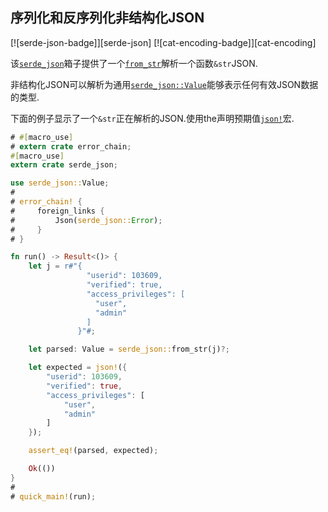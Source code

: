 
## 序列化和反序列化非结构化JSON

[![serde-json-badge]][serde-json] [![cat-encoding-badge]][cat-encoding]

该[`serde_json`]箱子提供了一个[`from_str`]解析一个函数`&str`JSON.

非结构化JSON可以解析为通用[`serde_json::Value`]能够表示任何有效JSON数据的类型.

下面的例子显示了一个`&str`正在解析的JSON.使用the声明预期值[`json!`]宏.

```rust
# #[macro_use]
# extern crate error_chain;
#[macro_use]
extern crate serde_json;

use serde_json::Value;
#
# error_chain! {
#     foreign_links {
#         Json(serde_json::Error);
#     }
# }

fn run() -> Result<()> {
    let j = r#"{
                 "userid": 103609,
                 "verified": true,
                 "access_privileges": [
                   "user",
                   "admin"
                 ]
               }"#;

    let parsed: Value = serde_json::from_str(j)?;

    let expected = json!({
        "userid": 103609,
        "verified": true,
        "access_privileges": [
            "user",
            "admin"
        ]
    });

    assert_eq!(parsed, expected);

    Ok(())
}
#
# quick_main!(run);
```

[`from_str`]: https://docs.serde.rs/serde_json/fn.from_str.html

[`json!`]: https://docs.serde.rs/serde_json/macro.json.html

[`serde_json`]: https://docs.serde.rs/serde_json/

[`serde_json::value`]: https://docs.serde.rs/serde_json/enum.Value.html
